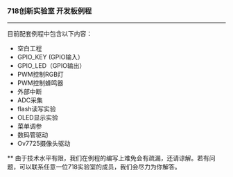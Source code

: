 ﻿### 718创新实验室 开发板例程

---

目前配套例程中包含以下内容：

* 空白工程
* GPIO_KEY (GPIO输入）
* GPIO_LED（GPIO输出）
* PWM控制RGB灯
* PWM控制蜂鸣器
* 外部中断
* ADC采集
* flash读写实验
* OLED显示实验
* 菜单调参
* 数码管驱动
* Ov7725摄像头驱动


** 由于技术水平有限，我们在例程的编写上难免会有疏漏，还请谅解。若有问题，可以联系任意一位718实验室的成员，我们会尽力为你解答。
